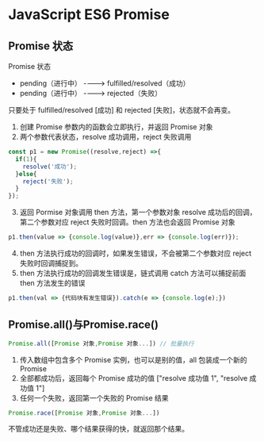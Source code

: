 # JavaScript ES6 Promise
## Promise 状态
Promise 状态
- pending（进行中） ----> fulfilled/resolved（成功）
- pending（进行中） ----> rejected（失败）

只要处于 fulfilled/resolved [成功] 和 rejected [失败]，状态就不会再变。

1. 创建 Promise 参数内的函数会立即执行，并返回 Promise 对象
2. 两个参数代表状态，resolve 成功调用，reject 失败调用

```js
const p1 = new Promise((resolve,reject) =>{
  if(1){
    resolve('成功');
  }else{
    reject('失败');
  }
});
```

3. 返回 Pormise 对象调用 then 方法，第一个参数对象 resolve 成功后的回调，第二个参数对应 reject 失败时回调。then 方法也会返回 Promise 对象
```js
p1.then(value => {console.log(value)},err => {console.log(err)});
```
4. then 方法执行成功的回调时，如果发生错误，不会被第二个参数对应 reject 失败时回调捕捉到。
5. then 方法执行成功的回调发生错误是，链式调用 catch 方法可以捕捉前面 then 方法发生的错误

```js
p1.then(val => {代码块有发生错误}).catch(e => {console.log(e);})
```

## Promise.all()与Promise.race()

```js
Promise.all([Promise 对象,Promise 对象...]) // 批量执行
```

1. 传入数组中包含多个 Promise 实例，也可以是别的值，all 包装成一个新的 Promise
2. 全部都成功后，返回每个 Promise 成功的值 ["resolve 成功值 1", "resolve 成功值 1"]
3. 任何一个失败，返回第一个失败的 Promise 结果

```js
Promise.race([Promise 对象,Promise 对象...])
```
不管成功还是失败、哪个结果获得的快，就返回那个结果。
